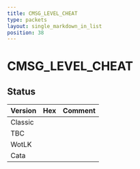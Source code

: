 ```yaml
---
title: CMSG_LEVEL_CHEAT
type: packets
layout: single_markdown_in_list
position: 38
---
```


# CMSG_LEVEL_CHEAT

## Status

Version | Hex | Comment
---------- | ---------- | ---------- 
Classic |  |  
TBC |  |  
WotLK |  |  
Cata |  |  
